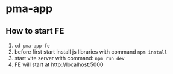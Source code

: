 # pma-app

## How to start FE

1. `cd pma-app-fe`
1. before first start install js libraries with command `npm install`
1. start vite server with command: `npm run dev`
1. FE will start at http://localhost:5000
